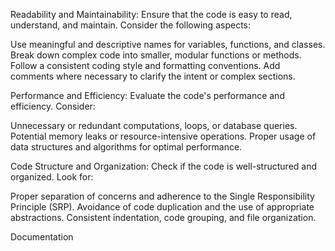 Readability and Maintainability: Ensure that the code is easy to read, understand, and maintain. Consider the following aspects:

Use meaningful and descriptive names for variables, functions, and classes.
Break down complex code into smaller, modular functions or methods.
Follow a consistent coding style and formatting conventions.
Add comments where necessary to clarify the intent or complex sections.

Performance and Efficiency: Evaluate the code's performance and efficiency. Consider:

Unnecessary or redundant computations, loops, or database queries.
Potential memory leaks or resource-intensive operations.
Proper usage of data structures and algorithms for optimal performance.

Code Structure and Organization: Check if the code is well-structured and organized. Look for:

Proper separation of concerns and adherence to the Single Responsibility Principle (SRP).
Avoidance of code duplication and the use of appropriate abstractions.
Consistent indentation, code grouping, and file organization.

Documentation


